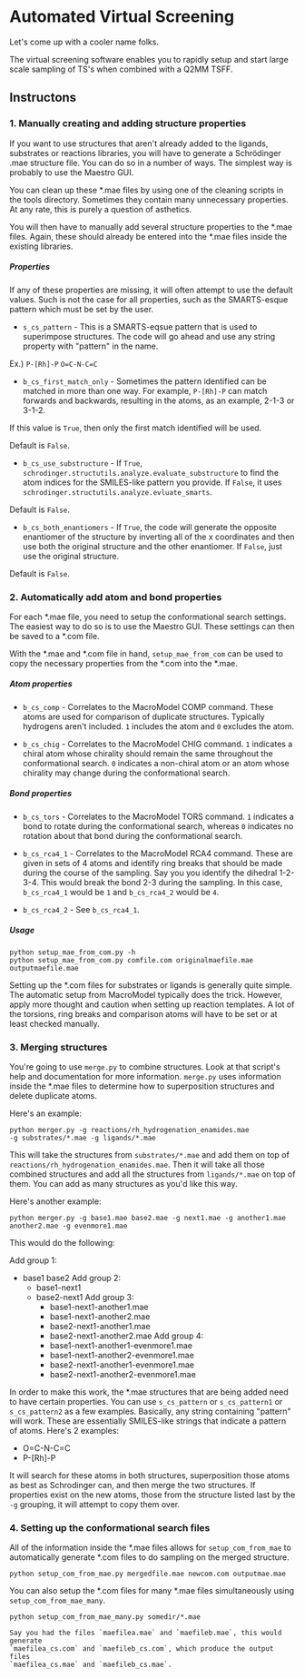 # Automated Virtual Screening

Let's come up with a cooler name folks.

The virtual screening software enables you to rapidly setup and start
large scale sampling of TS's when combined with a Q2MM TSFF.

## Instructons

### 1. Manually creating and adding structure properties

If you want to use structures that aren't already added to the ligands,
substrates or reactions libraries, you will have to generate a Schrödinger .mae
structure file. You can do so in a number of ways. The simplest way is probably
to use the Maestro GUI.

You can clean up these *.mae files by using one of the cleaning scripts in the
tools directory. Sometimes they contain many unnecessary properties. At any
rate, this is purely a question of asthetics.

You will then have to manually add several structure properties to the *.mae
files. Again, these should already be entered into the *.mae files inside the
existing libraries.

##### Properties

If any of these properties are missing, it will often attempt to use the default
values. Such is not the case for all properties, such as the SMARTS-esque
pattern which must be set by the user.

* `s_cs_pattern` - This is a SMARTS-eqsue pattern that is used to superimpose
structures. The code will go ahead and use any string property with "pattern" in
the name.

Ex.) `P-[Rh]-P` `O=C-N-C=C`

* `b_cs_first_match_only` - Sometimes the pattern identified can be matched in
more than one way. For example, `P-[Rh]-P` can match forwards and backwards,
resulting in the atoms, as an example, 2-1-3 or 3-1-2.

If this value is `True`, then only the first match identified will be used.

Default is `False`.

* `b_cs_use_substructure` - If `True`,
`schrodinger.structutils.analyze.evaluate_substructure` to find the atom
indices for the SMILES-like pattern you provide. If `False`, it uses
`schrodinger.structutils.analyze.evluate_smarts`.

Default is `False`.

* `b_cs_both_enantiomers` - If `True`, the code will generate the opposite
enantiomer of the structure by inverting all of the x coordinates and then use
both the original structure and the other enantiomer. If `False`, just use the
original structure.

Default is `False`.

### 2. Automatically add atom and bond properties

For each *.mae file, you need to setup the conformational search settings. The
easiest way to do so is to use the Maestro GUI. These settings can then be saved
to a *.com file.

With the *.mae and *.com file in hand, `setup_mae_from_com` can be used to copy
the necessary properties from the *.com into the *.mae.

##### Atom properties

* `b_cs_comp` - Correlates to the MacroModel COMP command. These atoms are
used for comparison of duplicate structures. Typically hydrogens aren't
included. `1` includes the atom and `0` excludes the atom.

* `b_cs_chig` - Correlates to the MacroModel CHIG command. `1` indicates a
chiral atom whose chirality should remain the same throughout the conformational
search. `0` indicates a non-chiral atom or an atom whose chirality may change
during the conformational search.

##### Bond properties

* `b_cs_tors` - Correlates to the MacroModel TORS command. `1` indicates a bond
to rotate during the conformational search, whereas `0` indicates no rotation
about that bond during the conformational search.

* `b_cs_rca4_1` - Correlates to the MacroModel RCA4 command. These are given in
sets of 4 atoms and identify ring breaks that should be made during the course
of the sampling. Say you you identify the dihedral 1-2-3-4. This would break the
bond 2-3 during the sampling. In this case, `b_cs_rca4_1` would be `1` and
`b_cs_rca4_2` would be `4`.

* `b_cs_rca4_2` - See `b_cs_rca4_1`.

##### Usage

```
python setup_mae_from_com.py -h
python setup_mae_from_com.py comfile.com originalmaefile.mae outputmaefile.mae
```

Setting up the *.com files for substrates or ligands is generally quite simple.
The automatic setup from MacroModel typically does the trick. However, apply
more thought and caution when setting up reaction templates. A lot of the
torsions, ring breaks and comparison atoms will have to be set or at least
checked manually.


### 3. Merging structures

You're going to use `merge.py` to combine structures. Look at that script's help
and documentation for more information. `merge.py` uses information inside the
*.mae files to determine how to superposition structures and delete duplicate
atoms.

Here's an example:

```
python merger.py -g reactions/rh_hydrogenation_enamides.mae
-g substrates/*.mae -g ligands/*.mae
```

This will take the structures from `substrates/*.mae` and add them on top of
`reactions/rh_hydrogenation_enamides.mae`. Then it will take all
those combined structures and add all the structures from
`ligands/*.mae` on top of them. You can add as many structures as
you'd like this way.

Here's another example:

```
python merger.py -g base1.mae base2.mae -g next1.mae -g another1.mae
another2.mae -g evenmore1.mae
```

This would do the following:

Add group 1:
 * base1
   base2
Add group 2:
   * base1-next1
   * base2-next1
Add group 3:
     * base1-next1-another1.mae
     * base1-next1-another2.mae
     * base2-next1-another1.mae
     * base2-next1-another2.mae
Add group 4:
     * base1-next1-another1-evenmore1.mae
     * base1-next1-another2-evenmore1.mae
     * base2-next1-another1-evenmore1.mae
     * base2-next1-another2-evenmore1.mae

In order to make this work, the *.mae structures that are being added need
to have certain properties. You can use `s_cs_pattern` or `s_cs_pattern1` or
`s_cs_pattern2` as a few examples. Basically, any string containing "pattern"
will work. These are essentially SMILES-like strings that indicate a pattern
of atoms. Here's 2 examples:

* O=C-N-C=C
* P-[Rh]-P

It will search for these atoms in both structures, superposition those atoms
as best as Schrodinger can, and then merge the two structures. If properties
exist on the new atoms, those from the structure listed last by the `-g`
grouping, it will attempt to copy them over.

### 4. Setting up the conformational search files

All of the information inside the *.mae files allows for `setup_com_from_mae` to
automatically generate *.com files to do sampling on the merged structure.

```
python setup_com_from_mae.py mergedfile.mae newcom.com outputmae.mae
```

You can also setup the *.com files for many *.mae files simultaneously using
`setup_com_from_mae_many`.

```
python setup_com_from_mae_many.py somedir/*.mae

Say you had the files `maefilea.mae` and `maefileb.mae`, this would generate
`maefilea_cs.com` and `maefileb_cs.com`, which produce the output files
`maefilea_cs.mae` and `maefileb_cs.mae`.
```
